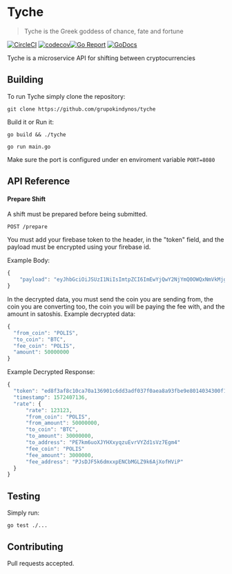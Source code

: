 # Tyche

> Tyche is the Greek goddess of chance, fate and fortune

[![CircleCI](https://circleci.com/gh/grupokindynos/plutus.svg?style=svg)](https://circleci.com/gh/grupokindynos/plutus)
[![codecov](https://codecov.io/gh/grupokindynos/plutus/branch/master/graph/badge.svg)](https://codecov.io/gh/grupokindynos/plutus)[![Go Report](https://goreportcard.com/badge/github.com/grupokindynos/plutus)](https://goreportcard.com/report/github.com/grupokindynos/plutus)
[![GoDocs](https://godoc.org/github.com/grupokindynos/plutus?status.svg)](http://godoc.org/github.com/grupokindynos/plutus)

Tyche is a microservice API for shifting between cryptocurrencies

## Building

To run Tyche simply clone the repository:

```
git clone https://github.com/grupokindynos/tyche
```

Build it or Run it:

```
go build && ./tyche
```

```
go run main.go
```

Make sure the port is configured under en enviroment variable `PORT=8080`

## API Reference

#### Prepare Shift

A shift must be prepared before being submitted.

```
POST /prepare
```

You must add your firebase token to the header, in the "token" field, and the payload must be encrypted using your firebase id.

Example Body:

```javascript
{
    "payload": "eyJhbGciOiJSUzI1NiIsImtpZCI6ImEwYjQwY2NjYmQ0OWQxNmVkMjg2MGRiNzIyNmQ3NDZiNmZhZmRmYzAiLCJ0eXAiOiJKV1QifQ.eyJpc3MiOiJodHRwczovL3NlY3VyZXRva2VuLmdvb2dsZS5jb20vcG9saXNwYXktY29wYXkiLCJhdWQiOiJwb2xpc3BheS1jb3BheSIsImF1dGhfdGltZSI6MTU2OTQzMTY5NSwidXNlcl9pZCI6ImRDdGNxOU00SkdNbzVUcmFXdjJHaGtZY2xIUjIiLCJzdWIiOiJkQ3RjcTlNNEpHTW81VHJhV3YyR2hrWWNsSFIyIiwiaWF0IjoxNTcyMjg0OTY5LCJleHAiOjE1NzIyODg1NjksImVtYWlsIjoiZXJvc0Bwb2xpc3BheS5vcmciLCJlbWFpbF92ZXJpZmllZCI6dHJ1ZSwiZmlyZWJhc2UiOnsiaWRlbnRpdGllcyI6eyJlbWFpbCI6WyJlcm9zQHBvbGlzcGF5Lm9yZyJdfSwic2lnbl9pbl9wcm92aWRlciI6InBhc3N3b3JkIn19.TWwGaKQXC6XuPIfgceClcvxQV0mQpeFeSCH1D6S07EDwQoJzj_-xBRxO-tH-9m92C6-Jq0gFjSz31hfOGtBwqToTrrEFp0-7a6TPc40yOVPIj_XTuaqixsHrUGhlgi8grYQv8SwfNSkalUSTir5D09CS1RQuU0UcsHJcwY0R5D7U8rh859JioXszNG8MaEhPU6evZVzbW6C_J5erCY-H75K9v0t2XsrSAruL0pKuMrUGRvyDtHa9XTkBDoj9IqKC14YjeTNtV8yMx956XqyPSIk3Ui0U2yi3ZA4pInC2is1ZHqWR02j-3dTQJ8ZDszguZkz3Erbv9y7EWlcb8_jzdg"
}
```

In the decrypted data, you must send the coin you are sending from, the coin you are converting too, the coin you will be paying the fee with, and the amount in satoshis.
Example decrypted data:

```javascript
{
  "from_coin": "POLIS",
  "to_coin": "BTC",
  "fee_coin": "POLIS",
  "amount": 50000000
}
```

Example Decrypted Response:

```javascript
{
  "token": "ed8f3af8c10ca70a136901c6dd3adf037f0aea8a93fbe9e8014034300f1e",
  "timestamp": 1572407136,
  "rate": {
      "rate": 123123,
      "from_coin": "POLIS",
      "from_amount": 50000000,
      "to_coin": "BTC",
      "to_amount": 30000000,
      "to_address": "PE7km6uoXJYHXxyqzuEvrVYZd1sVz7Egm4"
      "fee_coin": "POLIS"
      "fee_amount": 3000000,
      "fee_address": "PJsDJF5k6dmxxpENCbMGLZ9k6AjXofHViP"
  }
}
```

## Testing

Simply run:

```
go test ./...
```

## Contributing

Pull requests accepted.
